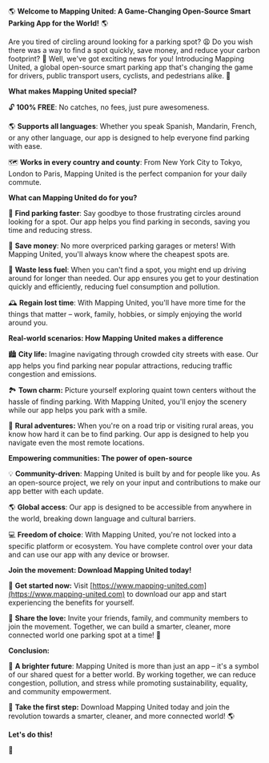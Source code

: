 🌎 **Welcome to Mapping United: A Game-Changing Open-Source Smart Parking App for the World!** 🌎

Are you tired of circling around looking for a parking spot? 😩 Do you wish there was a way to find a spot quickly, save money, and reduce your carbon footprint? 💚 Well, we've got exciting news for you! Introducing Mapping United, a global open-source smart parking app that's changing the game for drivers, public transport users, cyclists, and pedestrians alike. 🚀

**What makes Mapping United special?**

🔓 **100% FREE**: No catches, no fees, just pure awesomeness.

🌎 **Supports all languages**: Whether you speak Spanish, Mandarin, French, or any other language, our app is designed to help everyone find parking with ease.

🗺️ **Works in every country and county**: From New York City to Tokyo, London to Paris, Mapping United is the perfect companion for your daily commute.

**What can Mapping United do for you?**

💨 **Find parking faster**: Say goodbye to those frustrating circles around looking for a spot. Our app helps you find parking in seconds, saving you time and reducing stress.

💸 **Save money**: No more overpriced parking garages or meters! With Mapping United, you'll always know where the cheapest spots are.

🌳 **Waste less fuel**: When you can't find a spot, you might end up driving around for longer than needed. Our app ensures you get to your destination quickly and efficiently, reducing fuel consumption and pollution.

🕰️ **Regain lost time**: With Mapping United, you'll have more time for the things that matter – work, family, hobbies, or simply enjoying the world around you.

**Real-world scenarios: How Mapping United makes a difference**

🏙️ **City life:** Imagine navigating through crowded city streets with ease. Our app helps you find parking near popular attractions, reducing traffic congestion and emissions.

🏞️ **Town charm:** Picture yourself exploring quaint town centers without the hassle of finding parking. With Mapping United, you'll enjoy the scenery while our app helps you park with a smile.

🌄 **Rural adventures:** When you're on a road trip or visiting rural areas, you know how hard it can be to find parking. Our app is designed to help you navigate even the most remote locations.

**Empowering communities: The power of open-source**

💡 **Community-driven**: Mapping United is built by and for people like you. As an open-source project, we rely on your input and contributions to make our app better with each update.

🌎 **Global access**: Our app is designed to be accessible from anywhere in the world, breaking down language and cultural barriers.

💻 **Freedom of choice**: With Mapping United, you're not locked into a specific platform or ecosystem. You have complete control over your data and can use our app with any device or browser.

**Join the movement: Download Mapping United today!**

📲 **Get started now:** Visit [https://www.mapping-united.com](https://www.mapping-united.com) to download our app and start experiencing the benefits for yourself.

👫 **Share the love:** Invite your friends, family, and community members to join the movement. Together, we can build a smarter, cleaner, more connected world one parking spot at a time! 🌟

**Conclusion:**

🌈 **A brighter future**: Mapping United is more than just an app – it's a symbol of our shared quest for a better world. By working together, we can reduce congestion, pollution, and stress while promoting sustainability, equality, and community empowerment.

💪 **Take the first step:** Download Mapping United today and join the revolution towards a smarter, cleaner, and more connected world! 🌎

**Let's do this!**

🚀